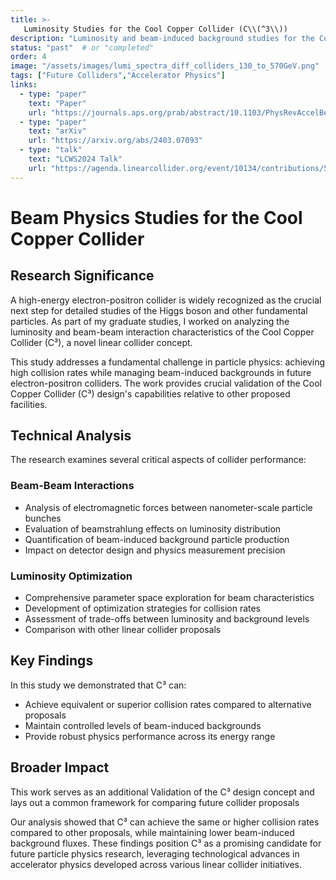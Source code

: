 ```yaml
---
title: >-
   Luminosity Studies for the Cool Copper Collider (C\\(^3\\)) 
description: "Luminosity and beam-induced background studies for the Cool Copper Collider"
status: "past"  # or "completed"
order: 4
image: "/assets/images/lumi_spectra_diff_colliders_130_to_570GeV.png"
tags: ["Future Colliders","Accelerator Physics"]
links:
  - type: "paper"
    text: "Paper"
    url: "https://journals.aps.org/prab/abstract/10.1103/PhysRevAccelBeams.27.061001"
  - type: "paper"
    text: "arXiv"
    url: "https://arxiv.org/abs/2403.07093"
  - type: "talk"
    text: "LCWS2024 Talk"
    url: "https://agenda.linearcollider.org/event/10134/contributions/54659/"
---
```


# Beam Physics Studies for the Cool Copper Collider

## Research Significance

A high-energy electron-positron collider is widely recognized as the crucial next step for detailed studies of the Higgs boson and other fundamental particles. As part of my graduate studies, I worked on analyzing the luminosity and beam-beam interaction characteristics of the Cool Copper Collider (C³), a novel linear collider concept.

This study addresses a fundamental challenge in particle physics: achieving high collision rates while managing beam-induced backgrounds in future electron-positron colliders. The work provides crucial validation of the Cool Copper Collider (C³) design's capabilities relative to other proposed facilities.

## Technical Analysis
The research examines several critical aspects of collider performance:

### Beam-Beam Interactions
- Analysis of electromagnetic forces between nanometer-scale particle bunches
- Evaluation of beamstrahlung effects on luminosity distribution
- Quantification of beam-induced background particle production
- Impact on detector design and physics measurement precision

### Luminosity Optimization
- Comprehensive parameter space exploration for beam characteristics
- Development of optimization strategies for collision rates
- Assessment of trade-offs between luminosity and background levels
- Comparison with other linear collider proposals

## Key Findings
In this study we demonstrated that C³ can:
- Achieve equivalent or superior collision rates compared to alternative proposals
- Maintain controlled levels of beam-induced backgrounds
- Provide robust physics performance across its energy range

## Broader Impact
This work serves as an additional Validation of the C³ design concept and lays out a common framework for comparing future collider proposals

Our analysis showed that C³ can achieve the same or higher collision rates compared to other proposals, while maintaining lower beam-induced background fluxes. These findings position C³ as a promising candidate for future particle physics research, leveraging technological advances in accelerator physics developed across various linear collider initiatives.



